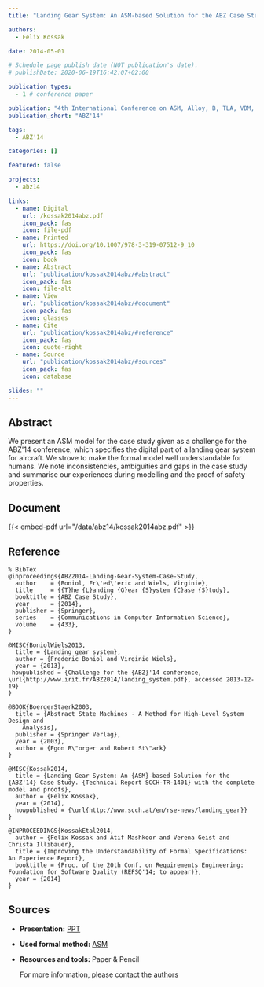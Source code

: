 ```yaml
---
title: "Landing Gear System: An ASM-based Solution for the ABZ Case Study"

authors:
  - Felix Kossak

date: 2014-05-01

# Schedule page publish date (NOT publication's date).
# publishDate: 2020-06-19T16:42:07+02:00

publication_types:
  - 1 # conference paper

publication: "4th International Conference on ASM, Alloy, B, TLA, VDM, and Z (ABZ'14)"
publication_short: "ABZ'14"

tags:
  - ABZ'14

categories: []

featured: false

projects:
  - abz14

links:
  - name: Digital
    url: /kossak2014abz.pdf
    icon_pack: fas
    icon: file-pdf
  - name: Printed
    url: https://doi.org/10.1007/978-3-319-07512-9_10
    icon_pack: fas
    icon: book
  - name: Abstract
    url: "publication/kossak2014abz/#abstract"
    icon_pack: fas
    icon: file-alt
  - name: View
    url: "publication/kossak2014abz/#document"
    icon_pack: fas
    icon: glasses
  - name: Cite
    url: "publication/kossak2014abz/#reference"
    icon_pack: fas
    icon: quote-right
  - name: Source
    url: "publication/kossak2014abz/#sources"
    icon_pack: fas
    icon: database

slides: ""
---
```


## Abstract

We present an ASM model for the case study given as a challenge for the ABZ'14 conference, which specifies the digital part of a landing gear system for aircraft. We strove to make the formal model well understandable for humans. We note inconsistencies, ambiguities and gaps in the case study and summarise our experiences during modelling and the proof of safety properties.

## Document

{{< embed-pdf url="/data/abz14/kossak2014abz.pdf" >}}

## Reference

```
% BibTex
@inproceedings{ABZ2014-Landing-Gear-System-Case-Study,
  author    = {Boniol, Fr\'ed\'eric and Wiels, Virginie},
  title     = {{T}he {L}anding {G}ear {S}ystem {C}ase {S}tudy},
  booktitle = {ABZ Case Study},
  year      = {2014},
  publisher = {Springer},
  series    = {Communications in Computer Information Science},
  volume    = {433},
}

@MISC{BoniolWiels2013,
  title = {Landing gear system},
  author = {Frederic Boniol and Virginie Wiels},
  year = {2013},
 howpublished = {Challenge for the {ABZ}'14 conference, \url{http://www.irit.fr/ABZ2014/landing_system.pdf}, accessed 2013-12-19}
}

@BOOK{BoergerStaerk2003,
  title = {Abstract State Machines - A Method for High-Level System Design and
	Analysis},
  publisher = {Springer Verlag},
  year = {2003},
  author = {Egon B\"orger and Robert St\"ark}
}

@MISC{Kossak2014,
  title = {Landing Gear System: An {ASM}-based Solution for the {ABZ'14} Case Study. {Technical Report SCCH-TR-1401} with the complete model and proofs},
  author = {Felix Kossak},
  year = {2014},
  howpublished = {\url{http://www.scch.at/en/rse-news/landing_gear}}
}

@INPROCEEDINGS{KossakEtal2014,
  author = {Felix Kossak and Atif Mashkoor and Verena Geist and Christa Illibauer},
  title = {Improving the Understandability of Formal Specifications: An Experience Report},
  booktitle = {Proc. of the 20th Conf. on Requirements Engineering: Foundation for Software Quality (REFSQ'14; to appear)},
  year = {2014}
}
```

## Sources

- **Presentation:**
  [PPT](/data/abz14/kossak2014abz.pptx)
- **Used formal method:**
  [ASM](/method/asm)
- **Resources and tools:**
  Paper & Pencil

  For more information, please contact the <a href ="mailto:felix.kossak@scch.at">authors</a>

